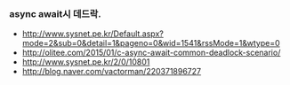 ### async await시 데드락.
  * http://www.sysnet.pe.kr/Default.aspx?mode=2&sub=0&detail=1&pageno=0&wid=1541&rssMode=1&wtype=0
  * http://olitee.com/2015/01/c-async-await-common-deadlock-scenario/
  * http://www.sysnet.pe.kr/2/0/10801
  * http://blog.naver.com/vactorman/220371896727
